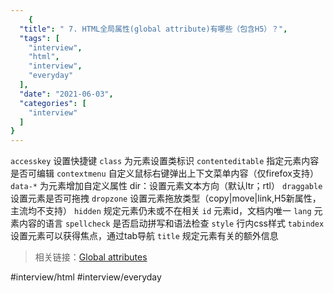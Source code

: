 ```yaml
---
    {
  "title": " 7. HTML全局属性(global attribute)有哪些（包含H5）？",
  "tags": [
    "interview",
    "html",
    "interview",
    "everyday"
  ],
  "date": "2021-06-03",
  "categories": [
    "interview"
  ]
}
---
```

    
`accesskey`   设置快捷键
`class`  为元素设置类标识
`contenteditable`  指定元素内容是否可编辑
`contextmenu`  自定义鼠标右键弹出上下文菜单内容（仅firefox支持）
`data-*`  为元素增加自定义属性
dir：设置元素文本方向（默认ltr；rtl）
`draggable`  设置元素是否可拖拽
`dropzone`  设置元素拖放类型（copy|move|link,H5新属性，主流均不支持）
`hidden`  规定元素仍未或不在相关
`id`  元素id，文档内唯一
`lang`  元素内容的语言
`spellcheck`  是否启动拼写和语法检查
`style`  行内css样式
`tabindex`  设置元素可以获得焦点，通过tab导航
`title`  规定元素有关的额外信息

> 相关链接：[Global attributes](~https://developer.mozilla.org/en-US/docs/Web/HTML/Global_attributes~)  

#interview/html #interview/everyday